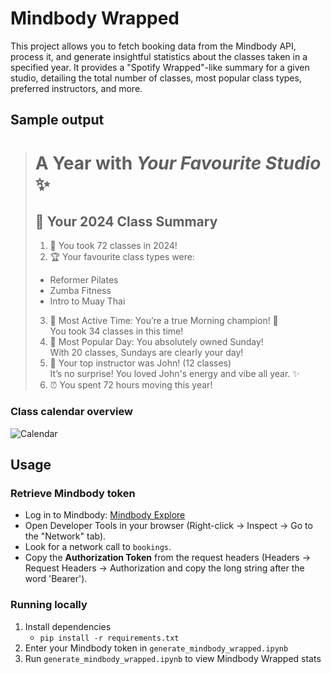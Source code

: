 # Mindbody Wrapped

This project allows you to fetch booking data from the Mindbody API, process it, and generate insightful statistics about the classes taken in a specified year. It provides a "Spotify Wrapped"-like summary for a given studio, detailing the total number of classes, most popular class types, preferred instructors, and more.

## Sample output

># A Year with *Your Favourite Studio* ✨
>
>## 🚀 Your 2024 Class Summary
>1. 🎯 You took 72 classes in 2024!  
>2. 🏆 Your favourite class types were:
>   - Reformer Pilates
>   - Zumba Fitness
>   - Intro to Muay Thai
>3. 🌅 Most Active Time: You’re a true Morning champion! 🏅  
>   You took 34 classes in this time!
>4. 📆 Most Popular Day: You absolutely owned Sunday!  
>   With 20 classes, Sundays are clearly your day!
>5. 👑 Your top instructor was John! (12 classes)  
>   It’s no surprise! You loved John's energy and vibe all year. ✨
>6. ⏰ You spent 72 hours moving this year! 

### Class calendar overview
![Calendar](./calendar.png)

## Usage

### Retrieve Mindbody token
   - Log in to Mindbody: [Mindbody Explore](https://www.mindbodyonline.com/explore/)
   - Open Developer Tools in your browser (Right-click -> Inspect -> Go to the "Network" tab).
   - Look for a network call to `bookings`.
   - Copy the **Authorization Token** from the request headers (Headers -> Request Headers -> Authorization and copy the long string after the word 'Bearer').

### Running locally
1. Install dependencies 
   - `pip install -r requirements.txt`
2. Enter your Mindbody token in `generate_mindbody_wrapped.ipynb`
3. Run `generate_mindbody_wrapped.ipynb` to view Mindbody Wrapped stats